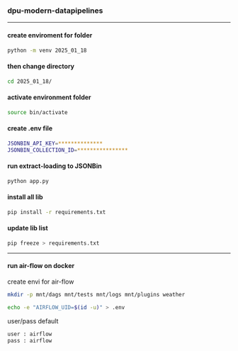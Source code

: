 ### dpu-modern-datapipelines
---
#### create enviroment for folder
```bash
python -m venv 2025_01_18
```
#### then change directory
```bash
cd 2025_01_18/
```
#### activate environment folder
```bash
source bin/activate
```
#### create .env file
```bash
JSONBIN_API_KEY=**************
JSONBIN_COLLECTION_ID=****************
```
#### run extract-loading to JSONBin
```bash
python app.py
```
#### install all lib
```bash
pip install -r requirements.txt
```
#### update lib list
```bash
pip freeze > requirements.txt
```
---
#### run air-flow on docker
create envi for air-flow
```bash
mkdir -p mnt/dags mnt/tests mnt/logs mnt/plugins weather
```
```bash
echo -e "AIRFLOW_UID=$(id -u)" > .env
```
user/pass default
```bash
user : airflow
pass : airflow
```